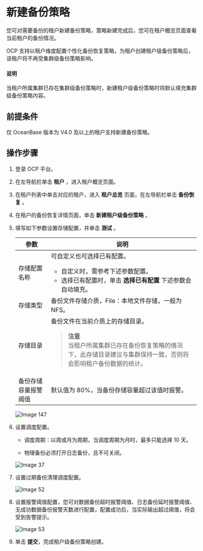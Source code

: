 # 新建备份策略

您可对需要备份的租户新建备份策略，策略新建完成后，您可在租户概览页面查看当前租户的备份情况。

OCP 支持以租户维度配置个性化备份恢复策略，为租户创建租户级备份策略后，该租户将不再受集群级备份策略影响。

  <main id="notice" type='explain'>
    <h4>说明</h4>
    <p>当租户所属集群已存在集群级备份策略时，新建租户级备份策略时将默认填充集群级备份策略内容。</p>
  </main>

## 前提条件

仅 OceanBase 版本为 V4.0 及以上的租户支持新建备份策略。

## 操作步骤

1. 登录 OCP 平台。

2. 在左导航栏单击 **租户** ，进入租户概览页面。

3. 在租户列表中单击对应的租户，进入 **租户总览** 页面，在左导航栏单击 **备份恢复** 。

4. 在租户的备份恢复详情页面，单击 **新建租户级备份策略** 。

5. 填写如下参数设置存储配置，并单击 **测试** 。

     |参数  |  说明  |
     |-----|---|
     | 存储配置名称      | 可自定义也可选择已有配置。 <ul><li>自定义时，需参考下述参数配置。</li><li> 选择已有配置时，单击 **选择已有配置** 下述参数会自动填充。</li></ul>    |
     | 存储类型        | 备份文件存储介质，File：本地文件存储，一般为 NFS。  |
     | 存储目录        | 备份文件在当前介质上的存储目录。  <blockquote>**注意**</br>当租户所属集群已存在备份恢复策略的情况下，此存储目录建议与集群保持一致，否则将会影响租户备份数据的统计。</blockquote>  |
     | 备份存储容量报警阈值  | 默认值为 80%，当备份存储容量超过该值时报警。 |

     ![Image 147](https://obbusiness-private.oss-cn-shanghai.aliyuncs.com/doc/img/ocp/403-ce/%E7%A7%9F%E6%88%B7%E5%A4%87%E4%BB%BD%E7%AD%96%E7%95%A5.png)

6. 设置调度配置。

   * 调度周期：以周或月为周期，当调度周期为月时，最多只能选择 10 天。

   * 物理备份必须打开日志备份，且不可关闭。

   ![Image 37](https://obbusiness-private.oss-cn-shanghai.aliyuncs.com/doc/img/ocp/401/%E7%A7%9F%E6%88%B7%E8%B0%83%E5%BA%A6%E9%85%8D%E7%BD%AE1.png)

7. 设置过期备份清理调度配置。

   ![Image 52](https://help-static-aliyun-doc.aliyuncs.com/assets/img/zh-CN/1307669461/p428171.png)

8. 设置报警阈值配置，您可对数据备份超时报警阈值、日志备份延时报警阈值、无成功数据备份报警天数进行配置，配置成功后，当实际输出超过阈值，将会受到告警提示。

   ![Image 53](https://obbusiness-private.oss-cn-shanghai.aliyuncs.com/doc/img/ocp/403-cn/%E6%8A%A5%E8%AD%A6%E9%98%88%E5%80%BC%E9%85%8D%E7%BD%AE.png)

9.  单击 **提交**，完成租户级备份策略创建。
